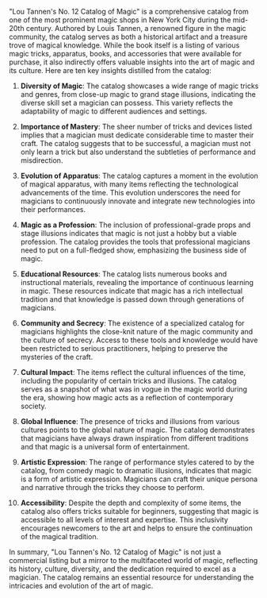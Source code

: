 "Lou Tannen's No. 12 Catalog of Magic" is a comprehensive catalog from one of the most prominent magic shops in New York City during the mid-20th century. Authored by Louis Tannen, a renowned figure in the magic community, the catalog serves as both a historical artifact and a treasure trove of magical knowledge. While the book itself is a listing of various magic tricks, apparatus, books, and accessories that were available for purchase, it also indirectly offers valuable insights into the art of magic and its culture. Here are ten key insights distilled from the catalog:

1. **Diversity of Magic**: The catalog showcases a wide range of magic tricks and genres, from close-up magic to grand stage illusions, indicating the diverse skill set a magician can possess. This variety reflects the adaptability of magic to different audiences and settings.

2. **Importance of Mastery**: The sheer number of tricks and devices listed implies that a magician must dedicate considerable time to master their craft. The catalog suggests that to be successful, a magician must not only learn a trick but also understand the subtleties of performance and misdirection.

3. **Evolution of Apparatus**: The catalog captures a moment in the evolution of magical apparatus, with many items reflecting the technological advancements of the time. This evolution underscores the need for magicians to continuously innovate and integrate new technologies into their performances.

4. **Magic as a Profession**: The inclusion of professional-grade props and stage illusions indicates that magic is not just a hobby but a viable profession. The catalog provides the tools that professional magicians need to put on a full-fledged show, emphasizing the business side of magic.

5. **Educational Resources**: The catalog lists numerous books and instructional materials, revealing the importance of continuous learning in magic. These resources indicate that magic has a rich intellectual tradition and that knowledge is passed down through generations of magicians.

6. **Community and Secrecy**: The existence of a specialized catalog for magicians highlights the close-knit nature of the magic community and the culture of secrecy. Access to these tools and knowledge would have been restricted to serious practitioners, helping to preserve the mysteries of the craft.

7. **Cultural Impact**: The items reflect the cultural influences of the time, including the popularity of certain tricks and illusions. The catalog serves as a snapshot of what was in vogue in the magic world during the era, showing how magic acts as a reflection of contemporary society.

8. **Global Influence**: The presence of tricks and illusions from various cultures points to the global nature of magic. The catalog demonstrates that magicians have always drawn inspiration from different traditions and that magic is a universal form of entertainment.

9. **Artistic Expression**: The range of performance styles catered to by the catalog, from comedy magic to dramatic illusions, indicates that magic is a form of artistic expression. Magicians can craft their unique persona and narrative through the tricks they choose to perform.

10. **Accessibility**: Despite the depth and complexity of some items, the catalog also offers tricks suitable for beginners, suggesting that magic is accessible to all levels of interest and expertise. This inclusivity encourages newcomers to the art and helps to ensure the continuation of the magical tradition.

In summary, "Lou Tannen's No. 12 Catalog of Magic" is not just a commercial listing but a mirror to the multifaceted world of magic, reflecting its history, culture, diversity, and the dedication required to excel as a magician. The catalog remains an essential resource for understanding the intricacies and evolution of the art of magic.